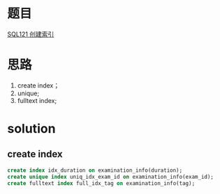 # 题目

[SQL121 创建索引](https://www.nowcoder.com/practice/f2ea9ccf33c740d58576608940981807?tpId=240&tqId=2223570&ru=/exam/oj&qru=/ta/sql-advanced/question-ranking&sourceUrl=%2Fexam%2Foj%3Ftab%3DSQL%25E7%25AF%2587%26topicId%3D240)

# 思路
1. create index；
2. unique;
3. fulltext index;

# solution

## create index
```sql
create index idx_duration on examination_info(duration);
create unique index uniq_idx_exam_id on examination_info(exam_id);
create fulltext index full_idx_tag on examination_info(tag);
```